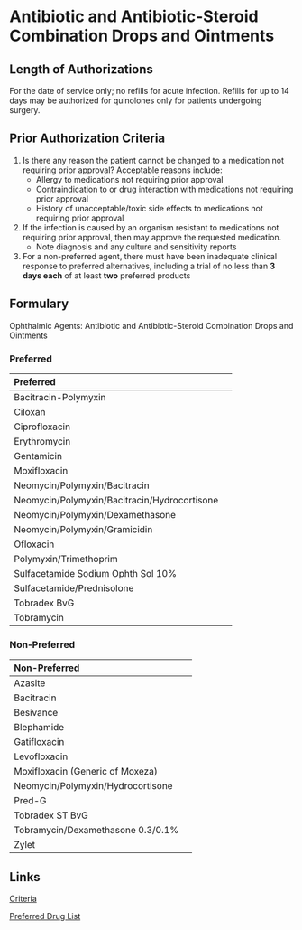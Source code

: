 # Antibiotic and Antibiotic-Steroid Combination Drops and Ointments

## Length of Authorizations

For the date of service only; no refills for acute infection. Refills for up to 14 days may be authorized for quinolones only for patients undergoing surgery.

## Prior Authorization Criteria

1.  Is there any reason the patient cannot be changed to a medication not requiring prior approval? Acceptable reasons include:
    -   Allergy to medications not requiring prior approval
    -   Contraindication to or drug interaction with medications not requiring prior approval
    -   History of unacceptable/toxic side effects to medications not requiring prior approval
2.  If the infection is caused by an organism resistant to medications not requiring prior approval, then may approve the requested medication.
    -   Note diagnosis and any culture and sensitivity reports
3.  For a non-preferred agent, there must have been inadequate clinical response to preferred alternatives, including a trial of no less than **3 days each** of at least **two** preferred products

## Formulary

Ophthalmic Agents: Antibiotic and Antibiotic-Steroid Combination Drops and Ointments

### Preferred

| Preferred                                    |      |
| :------------------------------------------- | ---: |
| Bacitracin-Polymyxin                         |      |
| Ciloxan                                      |      |
| Ciprofloxacin                                |      |
| Erythromycin                                 |      |
| Gentamicin                                   |      |
| Moxifloxacin                                 |      |
| Neomycin/Polymyxin/Bacitracin                |      |
| Neomycin/Polymyxin/Bacitracin/Hydrocortisone |      |
| Neomycin/Polymyxin/Dexamethasone             |      |
| Neomycin/Polymyxin/Gramicidin                |      |
| Ofloxacin                                    |      |
| Polymyxin/Trimethoprim                       |      |
| Sulfacetamide Sodium Ophth Sol 10%           |      |
| Sulfacetamide/Prednisolone                   |      |
| Tobradex BvG                                 |      |
| Tobramycin                                   |      |

### Non-Preferred

| Non-Preferred                     |      |
| :-------------------------------- | ---: |
| Azasite                           |      |
| Bacitracin                        |      |
| Besivance                         |      |
| Blephamide                        |      |
| Gatifloxacin                      |      |
| Levofloxacin                      |      |
| Moxifloxacin (Generic of Moxeza)  |      |
| Neomycin/Polymyxin/Hydrocortisone |      |
| Pred-G                            |      |
| Tobradex ST BvG                   |      |
| Tobramycin/Dexamethasone 0.3/0.1% |      |
| Zylet                             |      |

## Links

[Criteria](https://pharmacy.medicaid.ohio.gov/sites/default/files/20220415_UPDL_Criteria_FINAL_.pdf#page=81)

[Preferred Drug List](https://pharmacy.medicaid.ohio.gov/sites/default/files/20220701_UPDL_FINAL.pdf#page=27)
